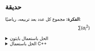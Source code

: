 ## حديقة

**الفكرة:** مجموع كل عدد بعد تربيعه، رياضيًا:
$$\sum{ (a_i^2) }$$


<details>
  <summary>الحل باستعمال بايثون</summary>

```py
a = list(map(int, input().strip().split()))
sum = 0
for i in a:
    sum += i*i
print(sum)
```

</details>

<details>
  <summary>الحل باستعمال <span dir="ltr">C++</span></summary>

```cpp
#include <bits/stdc++.h>
using namespace std;

int main()
{
    string input;
    getline(cin, input);
    stringstream ss(input);

    int sol = 0, i;
    while (ss >> i) {
        sol += i*i;
    }
    cout << sol;
}
```

</details>